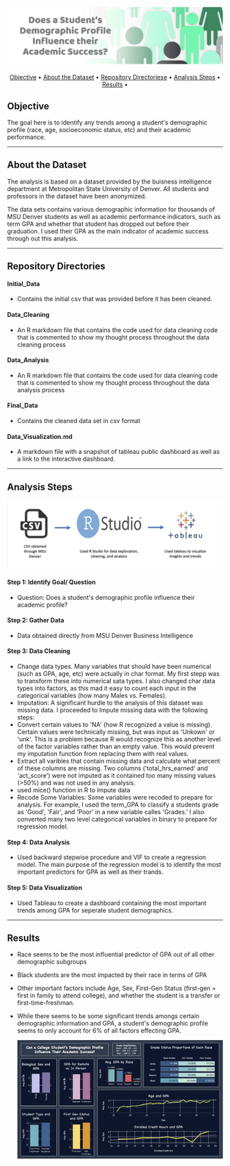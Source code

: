 ![ReadME_header][project_logo]
---

<p align="center">
  <a href="#Objective">Objective</a> •
  <a href="#About the Dataset">About the Dataset</a> •
  <a href="#Repository Directories">Repository Directoriese</a> •
  <a href="#Analysis Steps">Analysis Steps</a> •
  <a href="#Results">Results</a> •
</p>

## Objective
The goal here is to identify any trends among a student's demographic profile (race, age, socioeconomic status, etc) and their academic performance. 



---


## About the Dataset
The analysis is based on a dataset provided by the buisness intelligence department at Metropolitan State University of Denver. All students and professors in the dataset have been anonymized.

The data sets contains various demographic information for thousands of MSU Denver students as well as academic performance indicators, such as term GPA and whether that student has dropped out before their graduation. I used their GPA as the main indicator of academic success through out this analysis.

---


## Repository Directories
#### Initial_Data
- Contains the initial csv that was provided before it has been cleaned.
#### Data_Cleaning
- An R markdown file that contains the code used for data cleaning code that is commented to show my thought process throughout the data cleaning process
#### Data_Analysis
- An R markdown file that contains the code used for data cleaning code that is commented to show my thought process throughout the data analysis process
#### Final_Data
- Contains the cleaned data set in csv format
#### Data_Visualization.md
- A markdown file with a snapshot of tableau public dashboard as well as a link to the interactive dashboard.

---


## Analysis Steps

![pipeline_grades][workflow_graphic]

#### Step 1: Identify Goal/ Question
- Question: Does a student's demographic profile influence their academic profile?
#### Step 2: Gather Data
- Data obtained directly from MSU Denver Business Intelligence
#### Step 3: Data Cleaning
- Change data types. Many variables that should have been numerical (such as GPA, age, etc) were actually in char format. My first stepp was to transform these into numerical sata types. I also changed char data types into factors, as this mad it easy to count each input in the categorical variables (how many Males vs. Females).
- Imputation: A significant hurdle to the analysis of this dataset was missing data. I proceeded to Impute missing data with the following steps:
- Convert certain values to 'NA' (how R recognized a value is missing). Certain values were technically missing, but was input as 'Unkown' or 'unk'. This is a problem because R                would recognize this as another level of the factor variables rather than an empty value. This would prevent my imputation function from replacing them with real values.
- Extract all varibles that contain missing data and calculate what percent of these columns are missing. Two columns ('total_hrs_earned' and 'act_score') were not imputed as it               contained too many missing values (>50%) and was not used in any analysis.
- used mice() function in R to impute data
- Recode Some Variables: Some variables were recoded to prepare for analysis. For example, I used the term_GPA to classify a students grade as 'Good', 'Fair', and 'Poor' in a new variable calles 'Grades.' I also converted many two level categorical variables in binary to prepare for regression model.
#### Step 4: Data Analysis
- Used backward stepwise procedure and VIF to create a regression model. The main purpose of the regression model is to identify the most important predictors for GPA as well as           their trands.
#### Step 5: Data Visualization
- Used Tableau to create a dashboard containing the most important trends among GPA for seperate student demographics.

---


## Results
- Race seems to be the most influential predictor of GPA out of all other demographic subgroups
- Black students are the most impacted by their race in terms of GPA
- Other important factors include Age, Sex, First-Gen Status (first-gen = first in family to attend college), and whether the student is a transfer or first-time-freshman.
- While there seems to be some significant trends amongs certain demographic information and GPA, a student's demographic profile seems to only account for 6% of all factors effecting GPA.

  [![dashboard image][dashboard_image]][dashboard_link]





  <!-- Image Links -->

[project_logo]: Proj_images/ReadME_header.jpg
[dashboard_image]: Proj_images/grades_dashboard.jpg
[workflow_graphic]: Proj_images/pipeline_grades.jpg


<!-- External Links -->
[dashboard_link]: https://public.tableau.com/app/profile/gabby.guinard/viz/StudentDemographicsandAcademicSuccess/Dashboard1








